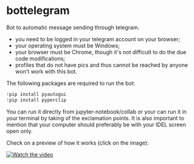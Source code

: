 # bottelegram
Bot to automatic message sending through telegram.
- you need to be logged in your telegram account on your browser;
- your operating system must be Windows;
- your browser must be Chrome, though it's not difficult to do the due code modifications;
- profiles that do not have pics and thus cannot be reached by anyone won't work with this bot.

The following packages are required to run the bot:

```python
!pip install pyautogui
!pip install pyperclip
```
You can run it directly from jupyter-notebook/collab or your can run it in your terminal by taking of the exclamation points.
It is also important to mention that your computer should preferably be with your IDEL screen open only.

Check on a preview of how it works (click on the image):

[![Watch the video](https://img.youtube.com/vi/YwaYRDC6q_M/maxresdefault.jpg)](https://youtu.be/YwaYRDC6q_M)
